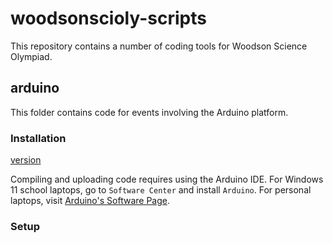 # woodsonscioly-scripts

This repository contains a number of coding tools for Woodson Science Olympiad. 


## arduino

This folder contains code for events involving the Arduino platform. 

### Installation

[version](https://img.shields.io/badge/verison-1.0.0-blue)

Compiling and uploading code requires using the Arduino IDE. For Windows 11 school laptops, go to `Software Center` and install `Arduino`. For personal laptops, visit [Arduino's Software Page](https://www.arduino.cc/en/software).


### Setup

